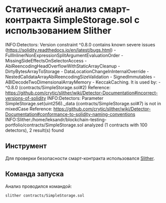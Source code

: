 # Статический анализ смарт-контракта SimpleStorage.sol с использованием Slither
INFO:Detectors:
Version constraint ^0.8.0 contains known severe issues (https://solidity.readthedocs.io/en/latest/bugs.html)
        - FullInlinerNonExpressionSplitArgumentEvaluationOrder
        - MissingSideEffectsOnSelectorAccess
        - AbiReencodingHeadOverflowWithStaticArrayCleanup
        - DirtyBytesArrayToStorage
        - DataLocationChangeInInternalOverride
        - NestedCalldataArrayAbiReencodingSizeValidation
        - SignedImmutables
        - ABIDecodeTwoDimensionalArrayMemory
        - KeccakCaching.
It is used by:
        - ^0.8.0 (contracts/SimpleStorage.sol#2)
Reference: https://github.com/crytic/slither/wiki/Detector-Documentation#incorrect-versions-of-solidity
INFO:Detectors:
Parameter SimpleStorage.set(uint256)._data (contracts/SimpleStorage.sol#7) is not in mixedCase
Reference: https://github.com/crytic/slither/wiki/Detector-Documentation#conformance-to-solidity-naming-conventions
INFO:Slither:/home/leksandr/blockchain-testing-portfolio/contracts/SimpleStorage.sol analyzed (1 contracts with 100 detectors), 2 result(s) found

## Инструмент
Для проверки безопасности смарт-контракта использовался [Slither](https://github.com/crytic/slither).

## Команда запуска
Анализ проводился командой:
```sh
slither contracts/SimpleStorage.sol

